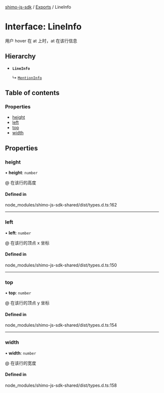 [shimo-js-sdk](../README.md) / [Exports](../modules.md) / LineInfo

# Interface: LineInfo

用户 hover 在 at 上时，at 在该行信息

## Hierarchy

- **`LineInfo`**

  ↳ [`MentionInfo`](MentionInfo.md)

## Table of contents

### Properties

- [height](LineInfo.md#height)
- [left](LineInfo.md#left)
- [top](LineInfo.md#top)
- [width](LineInfo.md#width)

## Properties

### height

• **height**: `number`

@ 在该行的高度

#### Defined in

node_modules/shimo-js-sdk-shared/dist/types.d.ts:162

___

### left

• **left**: `number`

@ 在该行的顶点 x 坐标

#### Defined in

node_modules/shimo-js-sdk-shared/dist/types.d.ts:150

___

### top

• **top**: `number`

@ 在该行的顶点 y 坐标

#### Defined in

node_modules/shimo-js-sdk-shared/dist/types.d.ts:154

___

### width

• **width**: `number`

@ 在该行的宽度

#### Defined in

node_modules/shimo-js-sdk-shared/dist/types.d.ts:158
